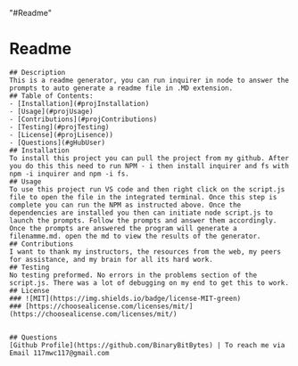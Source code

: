 "#Readme"
 # Readme
    ## Description
    This is a readme generator, you can run inquirer in node to answer the prompts to auto generate a readme file in .MD extension.
    ## Table of Contents:
    - [Installation](#projInstallation)
    - [Usage](#projUsage)
    - [Contributions](#projContributions)
    - [Testing](#projTesting)
    - [License](#projLisence))
    - [Questions](#gHubUser)
    ## Installation
    To install this project you can pull the project from my github. After you do this this need to run NPM - i then install inquirer and fs with npm -i inquirer and npm -i fs.
    ## Usage
    To use this project run VS code and then right click on the script.js file to open the file in the integrated terminal. Once this step is complete you can run the NPM as instructed above. Once the dependencies are installed you then can initiate node script.js to launch the prompts. Follow the prompts and answer them accordingly. Once the prompts are answered the program will generate a filenamme.md. open the md to view the results of the generator.
    ## Contributions
    I want to thank my instructors, the resources from the web, my peers for assistance, and my brain for all its hard work.
    ## Testing
    No testing preformed. No errors in the problems section of the script.js. There was a lot of debugging on my end to get this to work.
    ## License
    ### ![MIT](https://img.shields.io/badge/license-MIT-green)
    ### [https://choosealicense.com/licenses/mit/](https://choosealicense.com/licenses/mit/)
    
    
    ## Questions
    [Github Profile](https://github.com/BinaryBitBytes) | To reach me via Email 117mwc117@gmail.com
  